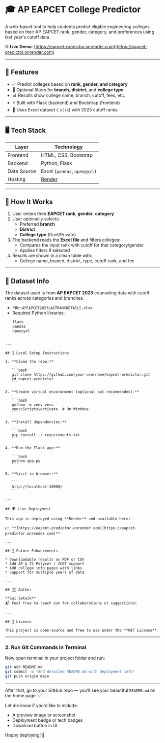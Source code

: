 
# 🎓 AP EAPCET College Predictor

A web-based tool to help students predict eligible engineering colleges based on their AP EAPCET rank, gender, category, and preferences using last year's cutoff data.

🌐 **Live Demo**: [https://eapcet-predictor.onrender.com](https://eapcet-predictor.onrender.com)

---

## 📌 Features

- ✅ Predict colleges based on **rank, gender, and category**
- 🎯 Optional filters for **branch**, **district**, and **college type**
- 📊 Results show college name, branch, cutoff, fees, etc.
- ⚡ Built with Flask (backend) and Bootstrap (frontend)
- 📂 Uses Excel dataset (`.xlsx`) with 2023 cutoff ranks

---

## 🖥️ Tech Stack

| Layer       | Technology                     |
|-------------|--------------------------------|
| Frontend    | HTML, CSS, Bootstrap           |
| Backend     | Python, Flask                  |
| Data Source | Excel (`pandas`, `openpyxl`)   |
| Hosting     | [Render](https://render.com)   |

---

## 🚀 How It Works

1. User enters their **EAPCET rank**, **gender**, **category**
2. User optionally selects:
   - Preferred **branch**
   - **District**
   - **College type** (Govt/Private)
3. The backend reads the **Excel file** and filters colleges:
   - Compares the input rank with cutoff for that category/gender
   - Applies filters if selected
4. Results are shown in a clean table with:
   - College name, branch, district, type, cutoff rank, and fee

---

## 🧾 Dataset Info

The dataset used is from **AP EAPCET 2023** counseling data with cutoff ranks across categories and branches.

- File: `APEAPCET2023LASTRANKDETAILS.xlsx`
- Required Python libraries:
  ```txt
  flask
  pandas
  openpyxl
````

---

## 🔧 Local Setup Instructions

1. **Clone the repo:**

   ```bash
   git clone https://github.com/your-username/eapcet-predictor.git
   cd eapcet-predictor
   ```

2. **Create virtual environment (optional but recommended):**

   ```bash
   python -m venv venv
   venv\Scripts\activate  # On Windows
   ```

3. **Install dependencies:**

   ```bash
   pip install -r requirements.txt
   ```

4. **Run the Flask app:**

   ```bash
   python app.py
   ```

5. **Visit in browser:**

   ```
   http://localhost:10000/
   ```

---

## 🌍 Live Deployment

This app is deployed using **Render** and available here:

👉 **[https://eapcet-predictor.onrender.com](https://eapcet-predictor.onrender.com)**

---

## 🙌 Future Enhancements

* Downloadable results as PDF or CSV
* Add AP & TS Polycet / ICET support
* Add college info pages with links
* Support for multiple years of data

---

## 👨‍💻 Author

**Sai Satwik**
📬 Feel free to reach out for collaborations or suggestions!

---

## 📜 License

This project is open-source and free to use under the **MIT License**.

````

---

### 2. **Run Git Commands in Terminal**

Now open terminal in your project folder and run:

```bash
git add README.md
git commit -m "Add detailed README.md with deployment info"
git push origin main
````

---

After that, go to your GitHub repo — you'll see your beautiful `README.md` on the home page. ✅

Let me know if you'd like to include:

* A preview image or screenshot
* Deployment badge or tech badges
* Download button in UI

Happy deploying! 🚀
